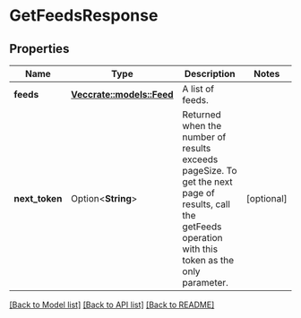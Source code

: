 # GetFeedsResponse

## Properties

Name | Type | Description | Notes
------------ | ------------- | ------------- | -------------
**feeds** | [**Vec<crate::models::Feed>**](Feed.md) | A list of feeds. | 
**next_token** | Option<**String**> | Returned when the number of results exceeds pageSize. To get the next page of results, call the getFeeds operation with this token as the only parameter. | [optional]

[[Back to Model list]](../README.md#documentation-for-models) [[Back to API list]](../README.md#documentation-for-api-endpoints) [[Back to README]](../README.md)


